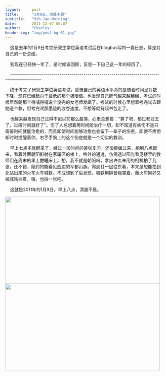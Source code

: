 ```yaml
---
layout:     post
title:      "1月9日，清晨不晨"
subtitle:   "9th-Jan-Morning"
date:       2011-12-07 06:07
author:     "Charles"
header-img: "img/post-bg-01.jpg"
---
```

&nbsp;&nbsp; &nbsp;这是去年的1月9日考完研究生学位英语考试后在blogbus写的一篇日志，算是对自己的一份总结。

&nbsp;&nbsp; &nbsp;到现在已经快一年了，是时候该回顾，反思一下自己这一年的经历了。

&nbsp;&nbsp; &nbsp;---------------------------------------------------------------------------------------------

&nbsp;&nbsp; &nbsp;终于考完了研究生学位英语考试，感慨自己的英语水平真的是随着时间呈对数下降，现在已经趋向于最低的那个极限值。也发现自己脾气越来越糟糕，考试的时候居然朝那个得哺得哺说个没完的女老师发飙了。考试的时候心里想着考完试去跟她道个歉，但考完试那墨迹的收卷速度，不想等就背起书包走了。

&nbsp;&nbsp; &nbsp;也越来越发现自己过得不似以前那么磊落，心里总想着："算了吧，都过都过去了，过段时间就好了"。伤了人总想着用时间能治疗一切，却不知道有些伤不是只需要时间就能治愈的，而且即使时间能够治愈也会留下一辈子的伤疤，即使不疼但却时时提醒着你。右手手腕上的这个伤疤就是一个切实的教训。

&nbsp;&nbsp; &nbsp;早上七点多就醒来了，经过一段时间的紧张复习，还没能缓过来，躺到八点起来，看着外面朝阳斜射在家属区的楼上，格外的通透，仿佛透过阳光看见楼里的教师们在周末的早上酣睡床上。想，我不就是朝阳吗，拿出许久未用的相机拍了几张，还不错，隐约的能看见西边的军都山脉。爬到廿一层往东看，本来是想能拍到北站出来的火车火车城铁，不成想到了后发现，城铁用隔音板罩着，而火车刚好又被城铁挡着，嗨，也拍一张吧。

&nbsp;&nbsp; &nbsp;这就是2011年的1月9日，早上八点，清晨不晨。

<img class="aligncenter size-full wp-image-137" title="9th-jab-morning-1" src="http://esp4u.org/wp-content/uploads/2011/12/9th-jab-morning-1.jpg" alt="" width="500" height="281" />
<img class="aligncenter size-full wp-image-136" title="9th-jab-morning-2" src="http://esp4u.org/wp-content/uploads/2011/12/9th-jab-morning-2.jpg" alt="" width="500" height="281" />